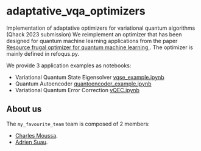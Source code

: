 # adaptative_vqa_optimizers
Implementation of adaptative optimizers for variational quantum algorithms (Qhack 2023 submission)
We reimplement an optimizer that has been designed for quantum machine learning applications from the paper [Resource frugal optimizer for quantum machine learning
](https://arxiv.org/abs/2211.04965). The optimizer is mainly defined in refoqus.py.


We provide 3 application examples as notebooks:
* Variational Quantum State Eigensolver [vqse_example.ipynb](https://github.com/chMoussa/adaptative_vqa_optimizers/blob/main/vqse_example.ipynb)
* Quantum Autoencoder [quantoencoder_example.ipynb](https://github.com/chMoussa/adaptative_vqa_optimizers/blob/main/quantoencoder_example.ipynb)
* Variational Quantum Error Correction [vQEC.ipynb](https://github.com/chMoussa/adaptative_vqa_optimizers/blob/main/vQEC.ipynb)

## About us

The `my_favourite_team` team is composed of 2 members:
- [Charles Moussa](https://www.linkedin.com/in/moussacharles/).
- [Adrien Suau](https://adrien.suau.me).
